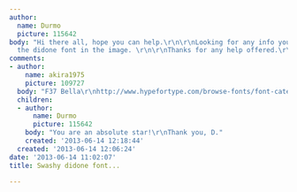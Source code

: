 ```yaml
---
author:
  name: Durmo
  picture: 115642
body: "Hi there all, hope you can help.\r\n\r\nLooking for any info you can shed on
  the didone font in the image. \r\n\r\nThanks for any help offered.\r\n\r\n\r\n[img:sites/default/files/old-images/carly-letterpress-sample-1_5417.jpg]"
comments:
- author:
    name: akira1975
    picture: 109727
  body: "F37 Bella\r\nhttp://www.hypefortype.com/browse-fonts/font-categories/headline/f37-bella-10396.html"
  children:
  - author:
      name: Durmo
      picture: 115642
    body: "You are an absolute star!\r\nThank you, D."
    created: '2013-06-14 12:18:44'
  created: '2013-06-14 12:06:24'
date: '2013-06-14 11:02:07'
title: Swashy didone font...

---
```

